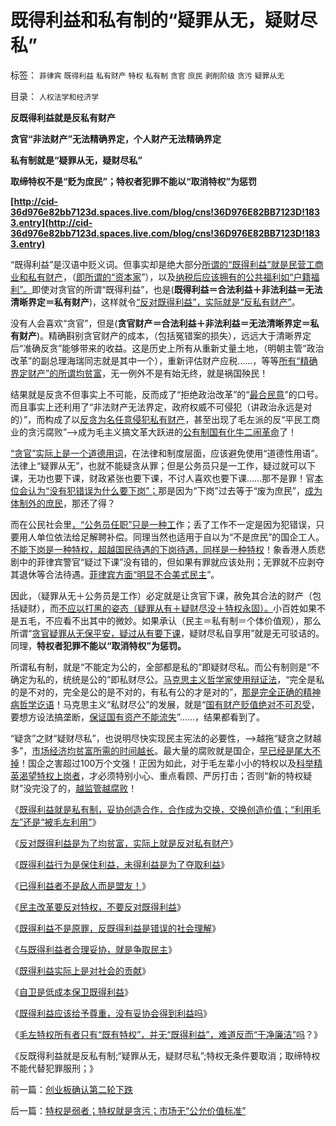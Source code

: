 # 既得利益和私有制的“疑罪从无，疑财尽私”

标签： `菲律宾` `既得利益` `私有财产` `特权` `私有制` `贪官` `庶民` `剥削阶级` `贪污` `疑罪从无` 

目录： `人权法学和经济学`

**反既得利益就是反私有财产**

**贪官“非法财产”无法精确界定，个人财产无法精确界定**

**私有制就是“疑罪从无，疑财尽私”**

**取缔特权不是“贬为庶民”；特权者犯罪不能以“取消特权”为惩罚**

**[http://cid-36d976e82bb7123d.spaces.live.com/blog/cns!36D976E82BB7123D!1833.entry](http://cid-36d976e82bb7123d.spaces.live.com/blog/cns!36D976E82BB7123D!1833.entry)**

“既得利益”是汉语中贬义词。但事实却是绝大部分[所谓的“既得利益”就是民营工商业和私有财产](../../../2010/1/26/民营企业资本是中国的弱势群体.md)，（[即所谓的“资本家](../../../2009/10/15/人权是生产的要素，劳动者和资本家的相生关系.md)”），以及[纳税后应该拥有的公共福利如“户籍福利”。](http://cid-36d976e82bb7123d.spaces.live.com/blog/cns!36D976E82BB7123D!1575.entry)即使对贪官的所谓“既得利益”，也是(**既得利益＝合法利益＋非法利益＝无法清晰界定＝私有财产**)，这样就令[“反对既得利益”，实际就是“反私有财产”](../../../2010/3/1/要均贫富后才能民主吗？.md)。

没有人会喜欢“贪官”，但是(**贪官财产＝合法利益＋非法利益＝无法清晰界定＝私有财产**)。精确斟别贪官财产的成本，（包括冤错案的损失），远远大于清晰界定后“准确反贪”能够带来的收益。这是历史上所有从重新丈量土地，（明朝主管“政治改革”的副总理海瑞同志就是其中一个），重新评估财产应税……，等等[所有“精确界定财产”的所谓均贫富](../../../2007/10/26/不要要平均主义作为加税的理由.md)，无一例外不是有始无终，就是祸国殃民！

结果就是反贪不但事实上不可能，反而成了“拒绝政治改革”的“[最合民意](../../../2009/10/9/民意就是民主吗？可定制的民意呢？.md)”的口号。而且事实上还利用了“非法财产无法界定，政府权威不可侵犯（讲政治永远是对的）”，而构成了以[反贪为名任意侵犯私有财产](../../../2010/4/14/指数期货创造价值吗？对行情的影响是什么？.md)，甚至出现了毛左派的反“平民工商业的贪污腐败”——>成为毛主义搞文革大跃进的[公有制国有化牛二闹革命](../../../2009/8/26/仇富的牛二没前途.md)了！

[“贪官”实际上是一个道德用词](../../../2009/8/21/道德治国之阶级成分决定利益立场论.md)，在法律和制度层面，应该避免使用“道德性用语”。法律上“疑罪从无”，也就不能疑贪从罪；但是公务员只是一工作，疑过就可以下课，无功也要下课，财政紧张也要下课，不讨人喜欢也要下课……那不是罪！官[本位会认为“没有犯错误为什么要下岗”；](../../../2010/9/14/特权不能反？反蜱虫就是反人类？.md)那是因为“下岗”过去等于“废为庶民”，[成为体制外的庶民](../../../2009/8/10/主要矛盾很可能就是体制内外的矛盾.md)，那还了得？

而在公民社会里[，“公务员任职”只是一种工](http://darthvad.blog.163.com/blog/static/533994702009425114911307/)作；丢了工作不一定是因为犯错误，只要用人单位依法给足解聘补偿。同理当然也适用于自以为“不是庶民”的国企工人。[不能下岗是一种特权，超越国民待遇的下岗待遇，同样是一种特权](../../../2009/8/11/改革攻坚的雷区，坚在那里？危险在那里？.md)！象香港人质悲剧中的菲律宾警官“疑过下课”没有错的，但如果有罪就应该处刑；无罪就不应剥夺其退休等合法待遇。[菲律宾方面“明显不合美式民主](../../../2010/8/26/菲律宾等所谓的“美式民主”.md)”。

因此，（疑罪从无＋公务员是工作）必定就是让贪官下课，赦免其合法的财产（包括疑财），而[不应以打黑的姿态（疑罪从有＋疑财尽没＋特权永固）。](../../../2010/3/1/中国需要人权产权清晰的法治吗？.md)小百姓如果不是五毛，不应看不出其中的微妙。如果承认（民主＝私有制＝个体价值观），那么所谓“[贪官疑罪从无保平安，疑过从有要下课](../../../2010/7/23/疑过从有得廉政，疑罪从无保平安.md)，疑财尽私自享用”就是无可驳诘的。同理，**特权者犯罪不能以“取消特权”为惩罚。**

所谓私有制，就是“不能定为公的，全部都是私的”即疑财尽私。而公有制则是“不确定为私的，统统是公的”即私财尽公。[马克思主义哲学家使用辩证法](../../../2010/2/12/哲学是“岂有此理”的学问.md)，“完全是私的是不对的，完全是公的是不对的，有私有公的才是对的”，[那是完全正确的精神病哲学讫语](../../../2010/2/11/“议论哲学”，不要“讨论哲学”.md)！马克思主义“私财尽公”的发展，就是“[国有财产贬值绝对不可忍受](../../../2007/9/8/国有资产和私有财产，政府托管的公共财产.md)，要想方设法搞垄断，[保证国有资产不能流失](../../../2009/8/10/建龙入主通化是否涉及国有资产流失.md)”……，结果都看到了。

“疑贪”之财“疑财尽私”，也说明尽快实现民主宪法的必要性，——>越拖“疑贪之财越多”，[市场经济均贫富所需的时间越长](../../../2009/11/28/从工作福利消除贫富差距看公有制的低效率.md)。最大量的腐败就是国企，[早已经是尾大不掉](../../../2010/2/12/国企产权改革的两个步骤.md)！国企之害超过100万个文强！正因为如此，对于毛左辈小小的特权以及[科举精英渴望特权上岗者](../../../2009/10/25/特权卫士生产线和怪胎民主派.md)，才必须特别小心、重点看顾、严厉打击；否则“新的特权疑财”没完没了的，[越监管越腐败](../../../2009/5/25/行政效益剪刀差和保守主义：公权分立牵制不能减少腐败.md)！

《[既得利益就是私有制，妥协创造合作，合作成为交换，交换创造价值；“利用毛左”还是“被毛左利用”](http://cid-36d976e82bb7123d.spaces.live.com/blog/cns!36D976E82BB7123D!1269.entry)》

《[反对既得利益是为了均贫富，实际上就是反对私有财产](../../../2010/3/1/要均贫富后才能民主吗？.md)》

《[既得利益行为是保住利益，未得利益是为了夺取利益](../../../2009/8/29/利益期望决定社会立场行为.md)》

《[已得利益者不是敌人而是盟友！](../../../2009/8/28/已得利益者不是敌人而是盟友！.md)》

《[民主改革要反对特权，不要反对既得利益](../../../2009/8/28/对事勿对人，反特权不要专反“人”.md)》

《[既得利益不是原罪，反既得利益是错误的社会理解](../../../2009/8/28/反既得利益即“反利益可得”.md)》

《[与既得利益者合理妥协，就是争取民主](../../../2009/2/28/与既得利益者合理妥协，就是争取和平.md)》

《[既得利益实际上是对社会的贡献](../../../2007/9/8/国有资产和私有财产，政府托管的公共财产.md)》

《[自卫是低成本保卫既得利益](../../../2010/9/13/武力不适于扩张而适于自卫.md)》

《[既得利益应该给予尊重，没有妥协会得到利益吗](../../../2010/5/19/既得利益者与“统治者”全无关联.md)》

《[毛左特权所有者只有“既有特权”，并无“既得利益”，难道反而“干净廉洁”吗](../../../2010/9/17/最根本的腐败：国企父母离退子女顶替.md)？》

《反既得利益就是反私有制;“疑罪从无，疑财尽私”;特权无条件要取消；取缔特权不能代替犯罪服刑；》



前一篇：[创业板确认第二轮下跌](../../../2010/9/20/创业板确认第二轮下跌.md)

后一篇：[特权是弱者；特权就是贪污；市场无“公允价值标准”](../../../2010/9/20/特权是弱者；特权就是贪污；市场无“公允价值标准”.md)